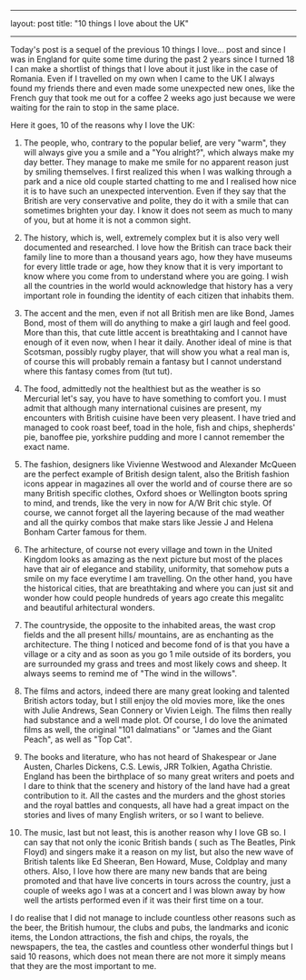 
---
layout: post
title: "10 things I love about the UK"

---

Today's post is a sequel of the previous 10 things I love... post and since I was in England for quite some time during the past 2 years since I turned 18 I can make a shortlist of things that I love about it just like in the case of Romania. Even if I travelled on my own when I came to the UK I always found my friends there and even made some unexpected new ones, like the French guy that took me out for a coffee 2 weeks ago just because we were waiting for the rain to stop in the same place. 

Here it goes, 10 of the reasons why I love the UK:

1. The people, who, contrary to the popular belief, are very "warm", they will always give you a smile and a "You alright?", which always make my day better. They manage to make me smile for no apparent reason just by smiling themselves. I first realized this when I was walking through a park and a nice old couple started chatting to me and I realised how nice it is to have such an unexpected intervention. Even if they say that the British are very conservative and polite, they do it with a smile that can sometimes brighten your day. I know it does not seem as much to many of you, but at home it is not a common sight.

2. The history, which is, well, extremely complex but it is also very well documented and researched. I love how the British can trace back their family line to more than a thousand years ago, how they have museums for every little trade or age, how they know that it is very important to know where you come from to understand where you are going. I wish all the countries in the world would acknowledge that history has a very important role in founding the identity of each citizen that inhabits them.

3. The accent and the men, even if not all British men are like Bond, James Bond, most of them will do anything to make a girl laugh and feel good. More than this, that cute little accent is breathtaking and I cannot have enough of it even now, when I hear it daily. Another ideal of mine is that Scotsman, possibly rugby player, that will show you what a real man is, of course this will probably remain a fantasy but I cannot understand where this fantasy comes from (tut tut).

4. The food, admittedly not the healthiest but as the weather is so Mercurial let's say, you have to have something to comfort you. I must admit that although many international cuisines are present, my encounters with British cuisine have been very pleasent. I have tried and managed to cook roast beef, toad in the hole, fish and chips, shepherds' pie, banoffee pie, yorkshire pudding and more I cannot remember the exact name. 

5. The fashion, designers like Vivienne Westwood and Alexander McQueen are the perfect example of British design talent, also the British fashion icons appear in magazines all over the world and of course there are so many British specific clothes, Oxford shoes or Wellington boots spring to mind, and trends, like the very in now for A/W Brit chic style. Of course, we cannot forget all the layering because of the mad weather and all the quirky combos that make stars like Jessie J and Helena Bonham Carter famous for them.

6. The arhitecture, of course not every village and town in the United Kingdom looks as amazing as the next picture but most of the places have that air of elegance and stability, uniformity, that somehow puts a smile on my face everytime I am travelling. On the other hand, you have the historical cities, that are breathtaking and where you can just sit and wonder how could people hundreds of years ago create this megalitc and beautiful arhitectural wonders. 

7. The countryside, the opposite to the inhabited areas, the wast crop fields and the all present hills/ mountains, are as enchanting as the architecture. The thing I noticed and become fond of is that you have a village or a city and as soon as you go 1 mile outside of its borders, you are surrounded my grass and trees and most likely cows and sheep. It always seems to remind me of "The wind in the willows". 

8. The films and actors, indeed there are many great looking and talented British actors today, but I still enjoy the old movies more, like the ones with Julie Andrews, Sean Connery or Vivien Leigh. The films then really had substance and a well made plot. Of course, I do love the animated films as well, the original "101 dalmatians" or "James and the Giant Peach", as well as "Top Cat".

9. The books and literature, who has not heard of Shakespear or Jane Austen, Charles Dickens, C.S. Lewis, JRR Tolkien, Agatha Christie. England has been the birthplace of so many great writers and poets and I dare to think that the scenery and history of the land have had a great contribution to it. All the castes and the murders and the ghost stories and the royal battles and conquests, all have had a great impact on the stories and lives of many English writers, or so I want to believe.

10. The music, last but not least, this is another reason why I love GB so. I can say that not only the iconic British bands ( such as The Beatles, Pink Floyd) and singers make it a reason on my list, but also the new wave of British talents like Ed Sheeran, Ben Howard, Muse, Coldplay and many others. Also, I love how there are many new bands that are being promoted and that have live concerts in tours across the country, just a couple of weeks ago I was at a concert and I was blown away by how well the artists performed even if it was their first time on a tour. 


I do realise that I did not manage to include countless other reasons such as the beer, the British humour, the clubs and pubs, the landmarks and iconic items, the London attractions, the fish and chips, the royals, the newspapers, the tea, the castles and countless other wonderful things but I said 10 reasons, which does not mean there are not more it simply means that they are the most important to me.
